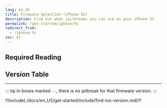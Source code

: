 ```yaml
---
lang: en_US
title: Firmware Selection (iPhone 5S)
description: Find out what jailbreaks you can use on your iPhone 5S
permalink: /get-started/iphone/5s
redirect_from:
  - /iphone-5s
soc: A7
---
```


## Required Reading

<readingTable minVer="9.2" maxVer="9.3.3"/>

## Version Table

<versionTable soc="7" minVer="7" maxVer="12.5.5"/>

---

::: tip
In boxes marked `--`, there is no jailbreak for that firmware version.
:::

!!!include(./docs/en_US/get-started/include/find-ios-version.md)!!!
